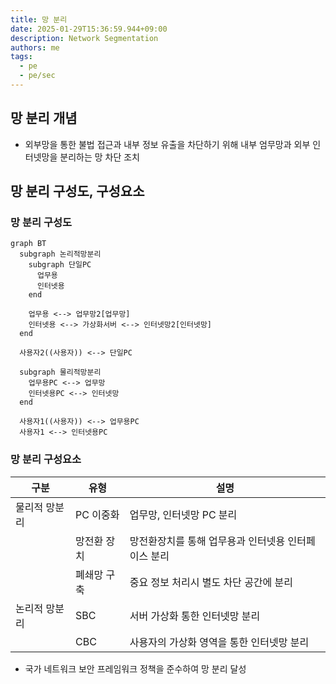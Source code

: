 ```yaml
---
title: 망 분리
date: 2025-01-29T15:36:59.944+09:00
description: Network Segmentation
authors: me
tags:
  - pe
  - pe/sec
---
```


## 망 분리 개념

- 외부망을 통한 불법 접근과 내부 정보 유출을 차단하기 위해 내부 엄무망과 외부 인터넷망을 분리하는 망 차단 조치

## 망 분리 구성도, 구성요소

### 망 분리 구성도

```mermaid
graph BT
  subgraph 논리적망분리
    subgraph 단일PC
      업무용
      인터넷용
    end

    업무용 <--> 업무망2[업무망]
    인터넷용 <--> 가상화서버 <--> 인터넷망2[인터넷망]
  end

  사용자2((사용자)) <--> 단일PC

  subgraph 물리적망분리
    업무용PC <--> 업무망
    인터넷용PC <--> 인터넷망
  end

  사용자1((사용자)) <--> 업무용PC
  사용자1 <--> 인터넷용PC
```

### 망 분리 구성요소

| 구분 | 유형 | 설명 |
| --- | --- | --- |
| 물리적 망분리 | PC 이중화 | 업무망, 인터넷망 PC 분리 |
| | 망전환 장치 | 망전환장치를 통해 업무용과 인터넷용 인터페이스 분리 |
| | 폐쇄망 구축 | 중요 정보 처리시 별도 차단 공간에 분리 |
| 논리적 망분리 | SBC | 서버 가상화 통한 인터넷망 분리 |
| | CBC | 사용자의 가상화 영역을 통한 인터넷망 분리 |

- 국가 네트워크 보안 프레임워크 정책을 준수하여 망 분리 달성
